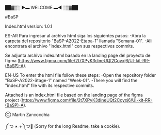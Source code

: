 ██▓▒░ ►▬ WELCOME ▬◄ ░▒▓██

#BaSP

Index.html
version: 1.0.1


ES-AR
Para ingresar al archivo html siga los siguientes pasos:
-Abra la carpeta del repositorio "BaSP-A2022-Etapa-1" llamada "Semana-01".
    -Alli encontrara el archivo "index.html" con sus respectivos commits.

Se adjunta archivo index.html basado en la landing page del proyecto de figma (https://www.figma.com/file/2t7XPyK3dineUQt2Coyxj6/UI-kit-RR-(BaSP)-A).

EN-US
To enter the html file follow these steps:
-Open the repository folder "BaSP-A2022-Stage-1" named "Week-01".
     -There you will find the "index.html" file with its respective commits.

Attached is an index.html file based on the landing page of the figma project (https://www.figma.com/file/2t7XPyK3dineUQt2Coyxj6/UI-kit-RR-(BaSP)-A).



Ⓒ Martin Zancocchia


༼ つ ◕_◕ ༽つ🍪 (Sorry for the long Readme, take a cookie).

